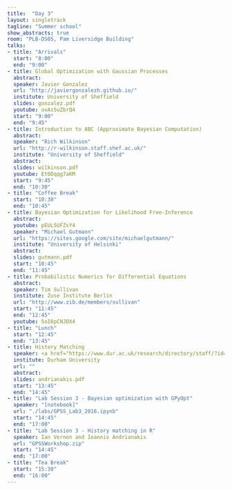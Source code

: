```yaml
---
title:  "Day 3"
layout: singletrack
tagline: "Summer school"
show_abstracts: true
room: "PLB-DS05, Pam Liversidge Building"
talks:
- title: "Arrivals"
  start: "8:00"
  end: "9:00"
- title: Global Optimization with Gaussian Processes
  abstract:
  speaker: Javier Gonzalez
  url: "http://javiergonzalezh.github.io/"
  institute: University of Sheffield
  slides: gonzalez.pdf
  youtube: ovAs5uZbrQ4
  start: "9:00"
  end: "9:45"
- title: Introduction to ABC (Approximate Bayesian Computation)
  abstract:
  speaker: "Rich Wilkinson"
  url: "http://r-wilkinson.staff.shef.ac.uk/"
  institute: "University of Sheffield"
  abstract:
  slides: wilkinson.pdf
  youtube: Et0Dqqg7aKM
  start: "9:45"
  end: "10:30"
- title: "Coffee Break"
  start: "10:30"
  end: "10:45"
- title: Bayesian Optimization for Likelihood Free-Inference
  abstract:
  youtube: pEUL5UFZsY4
  speaker: "Michael Gutmann"
  url: "https://sites.google.com/site/michaelgutmann/"
  institute: "University of Helsinki"
  abstract:
  slides: gutmann.pdf
  start: "10:45"
  end: "11:45"
- title: Probabilistic Numerics for Differential Equations
  abstract:
  speaker: Tim Sullivan
  institute: Zuse Institute Berlin
  url: "http://www.zib.de/members/sullivan"
  start: "11:45"
  end: "12:45"
  youtube: 5oI6pCNJDX4
- title: "Lunch"
  start: "12:45"
  end: "13:45"
- title: History Matching
  speaker: <a href="https://www.dur.ac.uk/research/directory/staff/?id=3289">Ian Vernon</a> and <a href="http://www.lshtm.ac.uk/aboutus/people/andrianakis.ioannis">Ioannis Andrianakis</a>
  institute: Durham University
  url: ""
  abstract:
  slides: andrianakis.pdf
  start: "13:45"
  end: "14:45"
- title: "Lab Session 3 - Bayesian optimization with GPyOpt"
  speaker: "[notebook]"
  url: "./labs/GPSS_Lab3_2016.ipynb"
  start: "14:45"
  end: "17:00"
- title: "Lab Session 3 - History matching in R"
  speaker: Ian Vernon and Ioannis Andrianakis
  url: "GPSSWorkshop.zip"
  start: "14:45"
  end: "17:00"
- title: "Tea Break"
  start: "15:30"
  end: "16:00"
---
```


